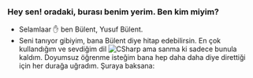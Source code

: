 ### Hey sen! oradaki, burası benim yerim. Ben kim miyim?
- Selamlaar :hand: ben Bülent, Yusuf Bülent.
- Seni tanıyor gibiyim, bana Bülent diye hitap edebilirsin. 
En çok kullandığım ve sevdiğim dil ![CSharp](https://img.shields.io/badge/-C%23-239120?style=flat&logo=c%20sharp&logoColor=white) ama sanma ki sadece bunula kaldım. Doyumsuz öğrenme isteğim bana hep daha daha diye direttiği için her durağa uğradım. Şuraya baksana:


<!--
**bulent437/bulent437** is a ✨ _special_ ✨ repository because its `README.md` (this file) appears on your GitHub profile.

Here are some ideas to get you started:

- 🔭 I’m currently working on ...
- 🌱 I’m currently learning ...
- 👯 I’m looking to collaborate on ...
- 🤔 I’m looking for help with ...
- 💬 Ask me about ...
- 📫 How to reach me: ...
- 😄 Pronouns: ...
- ⚡ Fun fact: ...
-->
